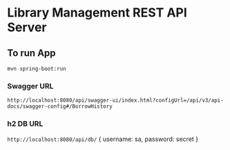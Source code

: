 # Library Management REST API Server  

## To run App

    mvn spring-boot:run


### Swagger URL

`http://localhost:8080/api/swagger-ui/index.html?configUrl=/api/v3/api-docs/swagger-config#/BorrowHistory`

### h2 DB URL

`http://localhost:8080/api/db/`
	{
		username: sa,
		password: secret
	}	